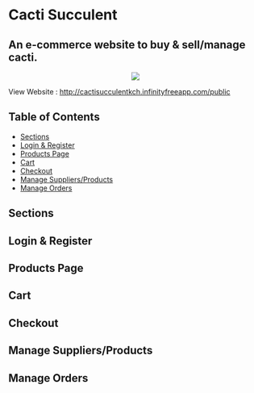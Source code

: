 # Cacti Succulent
## An e-commerce website to buy & sell/manage cacti.

<p align="center">
  <img  src="https://github.com/saads2018/cacti.github.io/assets/71264405/28499831-3d45-4bba-8d13-da4e785dd168">
</p>

View Website : http://cactisucculentkch.infinityfreeapp.com/public 

## Table of Contents

- [Sections](#Sections)
- [Login & Register](#Login-&-Register)
- [Products Page](#ProductsPage)
- [Cart](#Cart)
- [Checkout](#Checkout)
- [Manage Suppliers/Products](#ManageSuppliers/Products)
- [Manage Orders](#ManageOrders)

## Sections
## Login & Register
## Products Page
## Cart
## Checkout
## Manage Suppliers/Products
## Manage Orders
